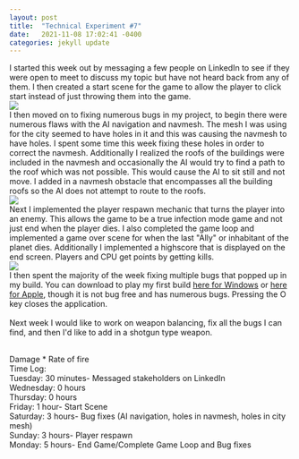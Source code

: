 ```yaml
---
layout: post
title:  "Technical Experiment #7"
date:   2021-11-08 17:02:41 -0400
categories: jekyll update
---
```

I started this week out by messaging a few people on LinkedIn to see if they were open to meet to discuss my topic but have not heard back from any of them. I then created a start scene for the game to allow the player to click start instead of just throwing them into the game. 
<br>![](https://i.imgur.com/V89NwDm.png)
<br>I then moved on to fixing numerous bugs in my project, to begin there were numerous flaws with the AI navigation and navmesh. The mesh I was using for the city seemed to have holes in it and this was causing the navmesh to have holes. I spent some time this week fixing these holes in order to correct the navmesh. Additionally I realized the roofs of the buildings were included in the navmesh and occasionally the AI would try to find a path to the roof which was not possible. This would cause the AI to sit still and not move. I added in a navmesh obstacle that encompasses all the building roofs so the AI does not attempt to route to the roofs. 
<br>![](https://i.imgur.com/2Hum3dr.png)
<br>Next I implemented the player respawn mechanic that turns the player into an enemy. This allows the game to be a true infection mode game and not just end when the player dies. I also completed the game loop and implemented a game over scene for when the last "Ally" or inhabitant of the planet dies. Additionally I implemented a highscore that is displayed on the end screen. Players and CPU get points by getting kills.
<br>![](https://i.imgur.com/gMlq5Ya.gif)
<br>I then spent the majority of the week fixing multiple bugs that popped up in my build. You can download to play my first build [here for Windows](https://drive.google.com/file/d/1ilBDF6FvHAyty5lJK7km3AYkizILytrq/view?usp=sharing) or [here for Apple](https://drive.google.com/file/d/1BgntlaXyM74K0rKjRcmFXTlGXWOOS_2U/view?usp=sharing), though it is not bug free and has numerous bugs. Pressing the O key closes the application.
<br>
<br>Next week I would like to work on weapon balancing, fix all the bugs I can find, and then I'd like to add in a shotgun type weapon.

<br>Damage * Rate of fire
<br>Time Log:
<br>Tuesday: 30 minutes- Messaged stakeholders on LinkedIn
<br>Wednesday: 0 hours
<br>Thursday: 0 hours
<br>Friday: 1 hour- Start Scene
<br>Saturday: 3 hours- Bug fixes (AI navigation, holes in navmesh, holes in city mesh)
<br>Sunday: 3 hours- Player respawn
<br>Monday: 5 hours- End Game/Complete Game Loop and Bug fixes
